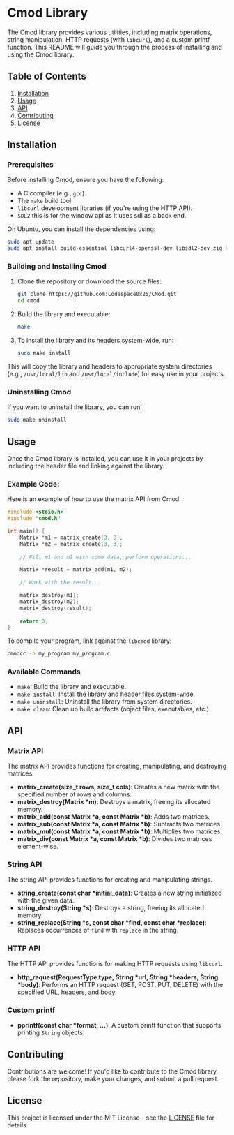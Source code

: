 # Cmod Library

The Cmod library provides various utilities, including matrix operations, string manipulation, HTTP requests (with `libcurl`), and a custom printf function. This README will guide you through the process of installing and using the Cmod library.

## Table of Contents

1. [Installation](#installation)
2. [Usage](#usage)
3. [API](#api)
4. [Contributing](#contributing)
5. [License](#license)

## Installation

### Prerequisites

Before installing Cmod, ensure you have the following:

- A C compiler (e.g., `gcc`).
- The `make` build tool.
- `libcurl` development libraries (if you're using the HTTP API).
- `SDL2` this is for the window api as it uses sdl as a back end.

On Ubuntu, you can install the dependencies using:

```bash
sudo apt update
sudo apt install build-essential libcurl4-openssl-dev libsdl2-dev zig libsdl2-ttf-dev
```

### Building and Installing Cmod

1. Clone the repository or download the source files:

    ```bash
    git clone https://github.com:Codespace0x25/CMod.git
    cd cmod
    ```

2. Build the library and executable:

    ```bash
    make
    ```

3. To install the library and its headers system-wide, run:

    ```bash
    sudo make install
    ```

This will copy the library and headers to appropriate system directories (e.g., `/usr/local/lib` and `/usr/local/include`) for easy use in your projects.

### Uninstalling Cmod

If you want to uninstall the library, you can run:

```bash
sudo make uninstall
```

## Usage

Once the Cmod library is installed, you can use it in your projects by including the header file and linking against the library.

### Example Code:

Here is an example of how to use the matrix API from Cmod:

```c
#include <stdio.h>
#include "cmod.h"

int main() {
    Matrix *m1 = matrix_create(3, 3);
    Matrix *m2 = matrix_create(3, 3);
    
    // Fill m1 and m2 with some data, perform operations...

    Matrix *result = matrix_add(m1, m2);
    
    // Work with the result...

    matrix_destroy(m1);
    matrix_destroy(m2);
    matrix_destroy(result);
    
    return 0;
}
```

To compile your program, link against the `libcmod` library:

```bash
cmodcc -o my_program my_program.c
```

### Available Commands

- `make`: Build the library and executable.
- `make install`: Install the library and header files system-wide.
- `make uninstall`: Uninstall the library from system directories.
- `make clean`: Clean up build artifacts (object files, executables, etc.).

## API

### Matrix API

The matrix API provides functions for creating, manipulating, and destroying matrices.

- **matrix_create(size_t rows, size_t cols)**: Creates a new matrix with the specified number of rows and columns.
- **matrix_destroy(Matrix *m)**: Destroys a matrix, freeing its allocated memory.
- **matrix_add(const Matrix *a, const Matrix *b)**: Adds two matrices.
- **matrix_sub(const Matrix *a, const Matrix *b)**: Subtracts two matrices.
- **matrix_mul(const Matrix *a, const Matrix *b)**: Multiplies two matrices.
- **matrix_div(const Matrix *a, const Matrix *b)**: Divides two matrices element-wise.

### String API

The string API provides functions for creating and manipulating strings.

- **string_create(const char *initial_data)**: Creates a new string initialized with the given data.
- **string_destroy(String *s)**: Destroys a string, freeing its allocated memory.
- **string_replace(String *s, const char *find, const char *replace)**: Replaces occurrences of `find` with `replace` in the string.

### HTTP API

The HTTP API provides functions for making HTTP requests using `libcurl`.

- **http_request(RequestType type, String *url, String *headers, String *body)**: Performs an HTTP request (GET, POST, PUT, DELETE) with the specified URL, headers, and body.

### Custom printf

- **pprintf(const char *format, ...)**: A custom printf function that supports printing `String` objects.

## Contributing

Contributions are welcome! If you'd like to contribute to the Cmod library, please fork the repository, make your changes, and submit a pull request.

## License

This project is licensed under the MIT License - see the [LICENSE](LICENSE) file for details.
